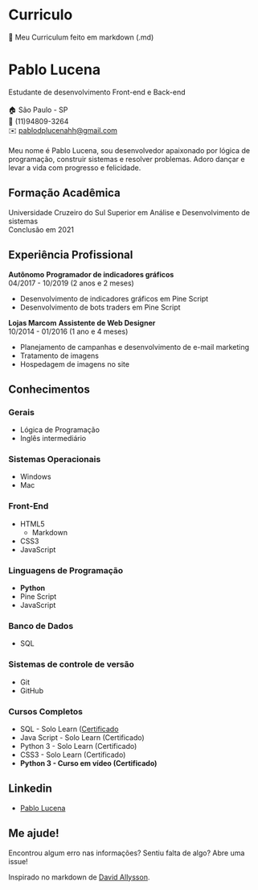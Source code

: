 # Curriculo
👤 Meu Curriculum feito em markdown (.md)

# Pablo Lucena
Estudante de desenvolvimento Front-end e Back-end
<br>
<br>
:house: São Paulo - SP
<br>:iphone: (11)94809-3264
<br>:envelope: pablodplucenahh@gmail.com
<br>
<br>
Meu nome é Pablo Lucena, sou desenvolvedor apaixonado por lógica de programação, construir sistemas e resolver problemas. Adoro dançar e levar a vida com progresso e felicidade.
<br>
## Formação Acadêmica

Universidade Cruzeiro do Sul
Superior em Análise e Desenvolvimento de sistemas 
<br>Conclusão em 2021
<br>
## Experiência Profissional

**Autônomo**
**Programador de indicadores gráficos**
<br>04/2017 - 10/2019 (2 anos e 2 meses)
* Desenvolvimento de indicadores gráficos em Pine Script
* Desenvolvimento de bots traders em Pine Script

**Lojas Marcom**
**Assistente de Web Designer**
<br>10/2014 - 01/2016 (1 ano e 4 meses)
* Planejamento de campanhas e desenvolvimento de e-mail marketing
* Tratamento de imagens
* Hospedagem de imagens no site

## Conhecimentos

### Gerais

* Lógica de Programação
* Inglês intermediário

### Sistemas Operacionais

* Windows
* Mac

### Front-End

* HTML5
  * Markdown
* CSS3
* JavaScript

### Linguagens de Programação

* **Python**
* Pine Script
* JavaScript

### Banco de Dados

* SQL

### Sistemas de controle de versão

* Git
* GitHub

### Cursos Completos

* SQL - Solo Learn ([Certificado](certificados/SQLcert-1060-346425.jpg)
* Java Script - Solo Learn (Certificado)
* Python 3 - Solo Learn (Certificado)
* CSS3 - Solo Learn (Certificado)
* **Python 3 - Curso em vídeo (Certificado)**

## Linkedin
* [Pablo Lucena](https://www.linkedin.com/in/pablo-lucena/)

## Me ajude!
Encontrou algum erro nas informações? Sentiu falta de algo? Abre uma issue! <br>

Inspirado no markdown de [David Allysson](https://github.com/davidallysson/curriculo).

